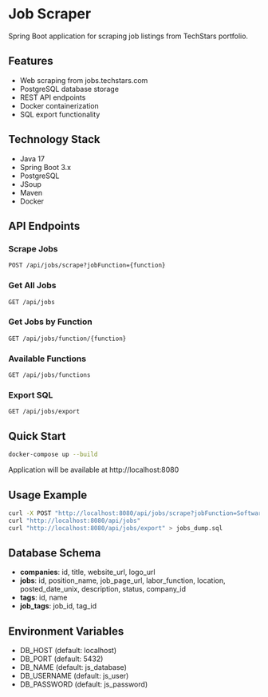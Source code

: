 # Job Scraper

Spring Boot application for scraping job listings from TechStars portfolio.

## Features

- Web scraping from jobs.techstars.com
- PostgreSQL database storage
- REST API endpoints
- Docker containerization
- SQL export functionality

## Technology Stack

- Java 17
- Spring Boot 3.x
- PostgreSQL
- JSoup
- Maven
- Docker

## API Endpoints

### Scrape Jobs
```
POST /api/jobs/scrape?jobFunction={function}
```

### Get All Jobs
```
GET /api/jobs
```

### Get Jobs by Function
```
GET /api/jobs/function/{function}
```

### Available Functions
```
GET /api/jobs/functions
```

### Export SQL
```
GET /api/jobs/export
```

## Quick Start

```bash
docker-compose up --build
```

Application will be available at http://localhost:8080

## Usage Example

```bash
curl -X POST "http://localhost:8080/api/jobs/scrape?jobFunction=Software Engineering"
curl "http://localhost:8080/api/jobs"
curl "http://localhost:8080/api/jobs/export" > jobs_dump.sql
```

## Database Schema

- **companies**: id, title, website_url, logo_url
- **jobs**: id, position_name, job_page_url, labor_function, location, posted_date_unix, description, status, company_id
- **tags**: id, name
- **job_tags**: job_id, tag_id

## Environment Variables

- DB_HOST (default: localhost)
- DB_PORT (default: 5432)
- DB_NAME (default: js_database)
- DB_USERNAME (default: js_user)
- DB_PASSWORD (default: js_password)